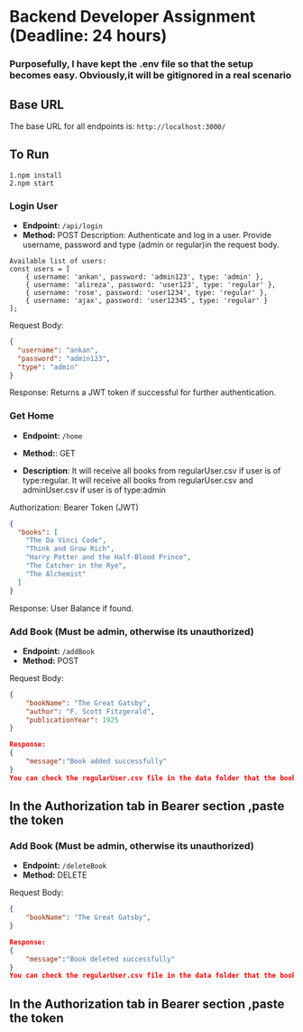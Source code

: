 # Backend Developer Assignment (Deadline: 24 hours)

### Purposefully, I have kept the .env file so that the setup becomes easy. Obviously,it will be gitignored in a real scenario

## Base URL

The base URL for all endpoints is: `http://localhost:3000/`

## To Run

```
1.npm install
2.npm start
```

### Login User

- **Endpoint:** `/api/login`
- **Method:** POST
  Description: Authenticate and log in a user. Provide username, password and type (admin or regular)in the request body.

```
Available list of users:
const users = [
    { username: 'ankan', password: 'admin123', type: 'admin' },
    { username: 'alireza', password: 'user123', type: 'regular' },
    { username: 'rose', password: 'user1234', type: 'regular' },
    { username: 'ajax', password: 'user12345', type: 'regular' }
];
```

Request Body:

```json
{
  "username": "ankan",
  "password": "admin123",
  "type": "admin"
}
```

Response: Returns a JWT token if successful for further authentication.

### Get Home

- **Endpoint:** `/home`
- **Method:**: GET

- **Description**: It will receive all books from regularUser.csv if user is of type:regular.
  It will receive all books from regularUser.csv and adminUser.csv if user is of type:admin

Authorization: Bearer Token (JWT)

```json
{
  "books": [
    "The Da Vinci Code",
    "Think and Grow Rich",
    "Harry Potter and the Half-Blood Prince",
    "The Catcher in the Rye",
    "The Alchemist"
  ]
}
```

Response: User Balance if found.

### Add Book (Must be admin, otherwise its unauthorized)

- **Endpoint:** `/addBook`
- **Method:** POST

Request Body:

```json
{
    "bookName": "The Great Gatsby",
    "author": "F. Scott Fitzgerald",
    "publicationYear": 1925
}

Response:
{
    "message":"Book added successfully"
}
You can check the regularUser.csv file in the data folder that the book has actually been added in the last row.
```

## In the Authorization tab in Bearer section ,paste the token

### Add Book (Must be admin, otherwise its unauthorized)

- **Endpoint:** `/deleteBook`
- **Method:** DELETE

Request Body:

```json
{
    "bookName": "The Great Gatsby",
}

Response:
{
    "message":"Book deleted successfully"
}
You can check the regularUser.csv file in the data folder that the book has actually been deleted from the last row.
```

## In the Authorization tab in Bearer section ,paste the token
